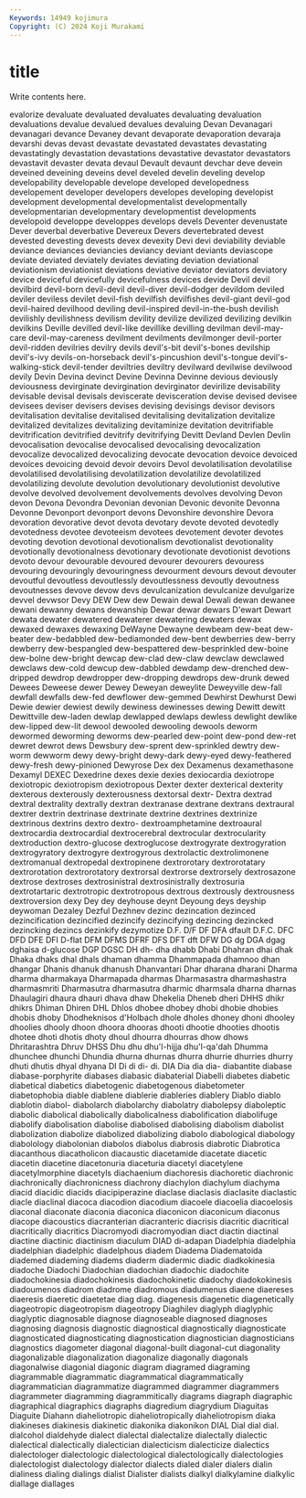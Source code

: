 ```yaml
---
Keywords: 14949 kojimura
Copyright: (C) 2024 Koji Murakami
---
```


# title

Write contents here.



evalorize devaluate devaluated devaluates devaluating devaluation devaluations
devalue devalued devalues devaluing Devan Devanagari devanagari devance Devaney devant
devaporate devaporation devaraja devarshi devas devast devastate devastated devastates devastating
devastatingly devastation devastations devastative devastator devastators devastavit devaster devata devaul
Devault devaunt devchar deve devein deveined deveining deveins devel develed
develin develing develop developability developable develope developed developedness developement developer
developers developes developing developist development developmental developmentalist developmentally developmentarian developmentary
developmentist developments developoid developpe developpes develops devels Deventer devenustate Dever
deverbal deverbative Devereux Devers devertebrated devest devested devesting devests devex
devexity Devi devi deviability deviable deviance deviances deviancies deviancy deviant
deviants deviascope deviate deviated deviately deviates deviating deviation deviational deviationism
deviationist deviations deviative deviator deviators deviatory device deviceful devicefully devicefulness
devices devide Devil devil devilbird devil-born devil-devil devil-diver devil-dodger devildom
deviled deviler deviless devilet devil-fish devilfish devilfishes devil-giant devil-god devil-haired
devilhood deviling devil-inspired devil-in-the-bush devilish devilishly devilishness devilism devility devilize
devilized devilizing devilkin devilkins Deville devilled devil-like devillike devilling devilman
devil-may-care devil-may-careness devilment devilments devilmonger devil-porter devil-ridden devilries devilry devils
devil's-bit devil's-bones devilship devil's-ivy devils-on-horseback devil's-pincushion devil's-tongue devil's-walking-stick devil-tender deviltries
deviltry devilward devilwise devilwood devily Devin Devina devinct Devine Devinna
Devinne devious deviously deviousness devirginate devirgination devirginator devirilize devisability devisable
devisal devisals deviscerate devisceration devise devised devisee devisees deviser devisers
devises devising devisings devisor devisors devitalisation devitalise devitalised devitalising devitalization
devitalize devitalized devitalizes devitalizing devitaminize devitation devitrifiable devitrification devitrified devitrify
devitrifying Devitt Devland Devlen Devlin devocalisation devocalise devocalised devocalising devocalization
devocalize devocalized devocalizing devocate devocation devoice devoiced devoices devoicing devoid
devoir devoirs Devol devolatilisation devolatilise devolatilised devolatilising devolatilization devolatilize devolatilized
devolatilizing devolute devolution devolutionary devolutionist devolutive devolve devolved devolvement devolvements
devolves devolving Devon devon Devona Devondra Devonian devonian Devonic devonite
Devonna Devonne Devonport devonport devons Devonshire devonshire Devora devoration devorative
devot devota devotary devote devoted devotedly devotedness devotee devoteeism devotees
devotement devoter devotes devoting devotion devotional devotionalism devotionalist devotionality devotionally
devotionalness devotionary devotionate devotionist devotions devoto devour devourable devoured devourer
devourers devouress devouring devouringly devouringness devourment devours devout devouter devoutful
devoutless devoutlessly devoutlessness devoutly devoutness devoutnesses devove devow devs devulcanization
devulcanize devulgarize devvel devwsor Devy DEW Dew dew Dewain dewal
Dewali dewan dewanee dewani dewanny dewans dewanship Dewar dewar dewars
D'ewart Dewart dewata dewater dewatered dewaterer dewatering dewaters dewax dewaxed
dewaxes dewaxing DeWayne Dewayne dewbeam dew-beat dew-beater dew-bedabbled dew-bediamonded dew-bent
dewberries dew-berry dewberry dew-bespangled dew-bespattered dew-besprinkled dew-boine dew-bolne dew-bright dewcap
dew-clad dew-claw dewclaw dewclawed dewclaws dew-cold dewcup dew-dabbled dewdamp dew-drenched
dew-dripped dewdrop dewdropper dew-dropping dewdrops dew-drunk dewed Dewees Deweese dewer
Dewey Deweyan deweylite Deweyville dew-fall dewfall dewfalls dew-fed dewflower dew-gemmed
Dewhirst Dewhurst Dewi Dewie dewier dewiest dewily dewiness dewinesses dewing
Dewitt dewitt Dewittville dew-laden dewlap dewlapped dewlaps dewless dewlight dewlike
dew-lipped dew-lit dewool dewooled dewooling dewools deworm dewormed deworming deworms
dew-pearled dew-point dew-pond dew-ret dewret dewrot dews Dewsbury dew-sprent dew-sprinkled
dewtry dew-worm dewworm dewy dewy-bright dewy-dark dewy-eyed dewy-feathered dewy-fresh dewy-pinioned
Dewyrose Dex dex Dexamenus dexamethasone Dexamyl DEXEC Dexedrine dexes dexie
dexies dexiocardia dexiotrope dexiotropic dexiotropism dexiotropous Dexter dexter dexterical dexterity
dexterous dexterously dexterousness dextorsal dextr- Dextra dextrad dextral dextrality dextrally
dextran dextranase dextrane dextrans dextraural dextrer dextrin dextrinase dextrinate dextrine
dextrines dextrinize dextrinous dextrins dextro dextro- dextroamphetamine dextroaural dextrocardia dextrocardial
dextrocerebral dextrocular dextrocularity dextroduction dextro-glucose dextroglucose dextrogyrate dextrogyration dextrogyratory dextrogyre
dextrogyrous dextrolactic dextrolimonene dextromanual dextropedal dextropinene dextrorotary dextrorotatary dextrorotation dextrorotatory
dextrorsal dextrorse dextrorsely dextrosazone dextrose dextroses dextrosinistral dextrosinistrally dextrosuria dextrotartaric
dextrotropic dextrotropous dextrous dextrously dextrousness dextroversion dexy Dey dey deyhouse
deynt Deyoung deys deyship deywoman Dezaley Dezful Dezhnev dezinc dezincation
dezinced dezincification dezincified dezincify dezincifying dezincing dezincked dezincking dezincs dezinkify
dezymotize D.F. D/F DF DFA dfault D.F.C. DFC DFD DFE
DFI D-flat DFM DFMS DFRF DFS DFT dft DFW DG
dg DGA dgag dghaisa d-glucose DGP DGSC DH dh- dha
dhabb Dhabi Dhahran dhai dhak Dhaka dhaks dhal dhals dhaman
dhamma Dhammapada dhamnoo dhan dhangar Dhanis dhanuk dhanush Dhanvantari Dhar
dharana dharani Dharma dharma dharmakaya Dharmapada dharmas Dharmasastra dharmashastra dharmasmriti
Dharmasutra dharmasutra dharmic dharmsala dharna dharnas Dhaulagiri dhaura dhauri dhava
dhaw Dhekelia Dheneb dheri DHHS dhikr dhikrs Dhiman Dhiren DHL
Dhlos dhobee dhobey dhobi dhobie dhobies dhobis dhoby Dhodheknisos d'Holbach
dhole dholes dhoney dhoni dhooley dhoolies dhooly dhoon dhoora dhooras
dhooti dhootie dhooties dhootis dhotee dhoti dhotis dhoty dhoul dhourra
dhourras dhow dhows Dhritarashtra Dhruv DHSS Dhu dhu dhu'l-hijja dhu'l-qa'dah
Dhumma dhunchee dhunchi Dhundia dhurna dhurnas dhurra dhurrie dhurries dhurry
dhuti dhutis dhyal dhyana DI Di di di- di. DIA
Dia dia dia- diabantite diabase diabase-porphyrite diabases diabasic diabaterial Diabelli
diabetes diabetic diabetical diabetics diabetogenic diabetogenous diabetometer diabetophobia diable diablene
diablerie diableries diablery Diablo diablo diablotin diabol- diabolarch diabolarchy diabolatry
diabolepsy diaboleptic diabolic diabolical diabolically diabolicalness diabolification diabolifuge diabolify diabolisation
diabolise diabolised diabolising diabolism diabolist diabolization diabolize diabolized diabolizing diabolo
diabological diabology diabolology diabolonian diabolos diabolus diabrosis diabrotic Diabrotica diacanthous
diacatholicon diacaustic diacetamide diacetate diacetic diacetin diacetine diacetonuria diaceturia diacetyl
diacetylene diacetylmorphine diacetyls diachaenium diachoresis diachoretic diachronic diachronically diachronicness diachrony
diachylon diachylum diachyma diacid diacidic diacids diacipiperazine diaclase diaclasis diaclasite
diaclastic diacle diaclinal diacoca diacodion diacodium diacoele diacoelia diacoelosis diaconal
diaconate diaconia diaconica diaconicon diaconicum diaconus diacope diacoustics diacranterian diacranteric
diacrisis diacritic diacritical diacritically diacritics Diacromyodi diacromyodian diact diactin diactinal
diactine diactinic diactinism diaculum DIAD di-adapan Diadelphia diadelphia diadelphian diadelphic
diadelphous diadem Diadema Diadematoida diademed diademing diadems diaderm diadermic diadic
diadkokinesia diadoche Diadochi Diadochian diadochian diadochic diadochite diadochokinesia diadochokinesis diadochokinetic
diadochy diadokokinesis diadoumenos diadrom diadrome diadromous diadumenus diaene diaereses diaeresis
diaeretic diaetetae diag diag. diagenesis diagenetic diagenetically diageotropic diageotropism diageotropy
Diaghilev diaglyph diaglyphic diaglyptic diagnosable diagnose diagnoseable diagnosed diagnoses diagnosing
diagnosis diagnostic diagnostical diagnostically diagnosticate diagnosticated diagnosticating diagnostication diagnostician diagnosticians
diagnostics diagometer diagonal diagonal-built diagonal-cut diagonality diagonalizable diagonalization diagonalize diagonally
diagonals diagonalwise diagonial diagonic diagram diagramed diagraming diagrammable diagrammatic diagrammatical
diagrammatically diagrammatician diagrammatize diagrammed diagrammer diagrammers diagrammeter diagramming diagrammitically diagrams
diagraph diagraphic diagraphical diagraphics diagraphs diagredium diagrydium Diaguitas Diaguite Diahann
diaheliotropic diaheliotropically diaheliotropism diaka diakineses diakinesis diakinetic diakonika diakonikon DIAL
Dial dial dial. dialcohol dialdehyde dialect dialectal dialectalize dialectally dialectic
dialectical dialectically dialectician dialecticism dialecticize dialectics dialectologer dialectologic dialectological dialectologically
dialectologies dialectologist dialectology dialector dialects dialed dialer dialers dialin dialiness
dialing dialings dialist Dialister dialists dialkyl dialkylamine dialkylic diallage diallages
